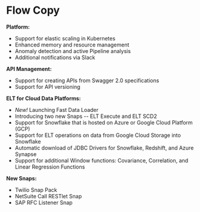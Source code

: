 # Flow Copy

**Platform:**

* Support for elastic scaling in Kubernetes
* Enhanced memory and resource management
* Anomaly detection and active Pipeline analysis
* Additional notifications via Slack

**API Management:**

* Support for creating APIs from Swagger 2.0 specifications
* Support for API versioning 

**ELT for Cloud Data Platforms:**

* _New!_ Launching Fast Data Loader
* Introducing two new Snaps -- ELT Execute and ELT SCD2
* Support for Snowflake that is hosted on Azure or Google Cloud Platform \(GCP\)
* Support for ELT operations on data from Google Cloud Storage into Snowflake
* Automatic download of JDBC Drivers for Snowflake, Redshift, and Azure Synapse 
* Support for additional Window functions: Covariance, Correlation, and Linear Regression Functions

**New Snaps:**

* Twilio Snap Pack
* NetSuite Call RESTlet Snap
* SAP RFC Listener Snap

